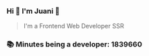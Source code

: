 ### Hi 👋 I&#39;m Juani 🦁

> I&#39;m a Frontend Web Developer SSR

### 📚 Minutes being a developer: 1839660
